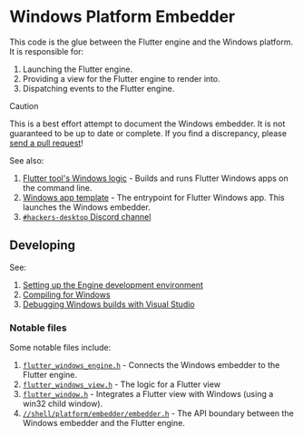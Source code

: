 # Windows Platform Embedder

This code is the glue between the Flutter engine and the Windows platform.
It is responsible for:

1. Launching the Flutter engine.
2. Providing a view for the Flutter engine to render into.
3. Dispatching events to the Flutter engine.

> [!CAUTION]
> This is a best effort attempt to document the Windows embedder. It is not
> guaranteed to be up to date or complete. If you find a discrepancy, please
> [send a pull request](https://github.com/flutter/engine/compare)!

See also:

1. [Flutter tool's Windows logic](https://github.com/flutter/flutter/tree/master/packages/flutter_tools/lib/src/windows) - Builds and runs Flutter Windows apps on
the command line.
1. [Windows app template](https://github.com/flutter/flutter/tree/master/packages/flutter_tools/templates/app_shared/windows.tmpl) - The entrypoint for Flutter Windows app. This
launches the Windows embedder.
1. [`#hackers-desktop` Discord channel](https://discord.com/channels/608014603317936148/608020180177780791)

## Developing

See:

1. [Setting up the Engine development environment](https://github.com/flutter/flutter/wiki/Setting-up-the-Engine-development-environment)
2. [Compiling for Windows](https://github.com/flutter/flutter/wiki/Compiling-the-engine#compiling-for-windows)
3. [Debugging Windows builds with Visual Studio](https://github.com/flutter/flutter/wiki/Debugging-the-engine#debugging-windows-builds-with-visual-studio)

### Notable files

Some notable files include:

1. [`flutter_windows_engine.h`](https://github.com/flutter/engine/blob/main/shell/platform/windows/flutter_windows_engine.h) - Connects the Windows embedder to the Flutter engine.
1. [`flutter_windows_view.h`](https://github.com/flutter/engine/blob/main/shell/platform/windows/flutter_windows_view.h) - The logic for a Flutter view
1. [`flutter_window.h`](https://github.com/flutter/engine/blob/main/shell/platform/windows/flutter_window.h) - Integrates a Flutter view with Windows (using a win32 child window).
1. [`//shell/platform/embedder/embedder.h`](https://github.com/flutter/engine/blob/main/shell/platform/embedder/embedder.h) - The API boundary between the Windows embedder and the Flutter engine.

